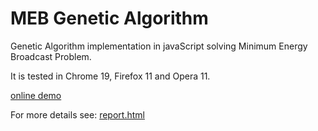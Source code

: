 # MEB Genetic Algorithm

Genetic Algorithm implementation in javaScript solving Minimum Energy Broadcast Problem.

It is tested in Chrome 19, Firefox 11 and Opera 11.

[online demo](https://dundalek.com/meb-genetic-algorithm/)

For more details see: [report.html](https://dundalek.com/meb-genetic-algorithm/report.html)